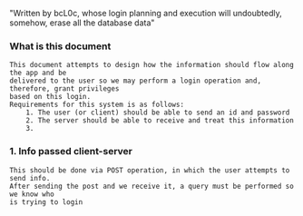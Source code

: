 "Written by bcL0c, whose login planning and execution will undoubtedly, somehow, erase all the database data"

### What is this document

    This document attempts to design how the information should flow along the app and be
    delivered to the user so we may perform a login operation and, therefore, grant privileges
    based on this login.
    Requirements for this system is as follows:
        1. The user (or client) should be able to send an id and password 
        2. The server should be able to receive and treat this information
        3. 

### 1. Info passed client-server 
    This should be done via POST operation, in which the user attempts to send info. 
    After sending the post and we receive it, a query must be performed so we know who
    is trying to login
